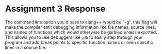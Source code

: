 # Assignment 3 Response

The command line option you'd pass to clang++ would be "-g", this flag will make the compiler emit debugging information like file names, source lines, and names of functions which would otherwise be garbled unless exported. This allows you to use debuggers like `gdb` to easily step through your program and add break points to specific function names or even specific lines in a source file.
